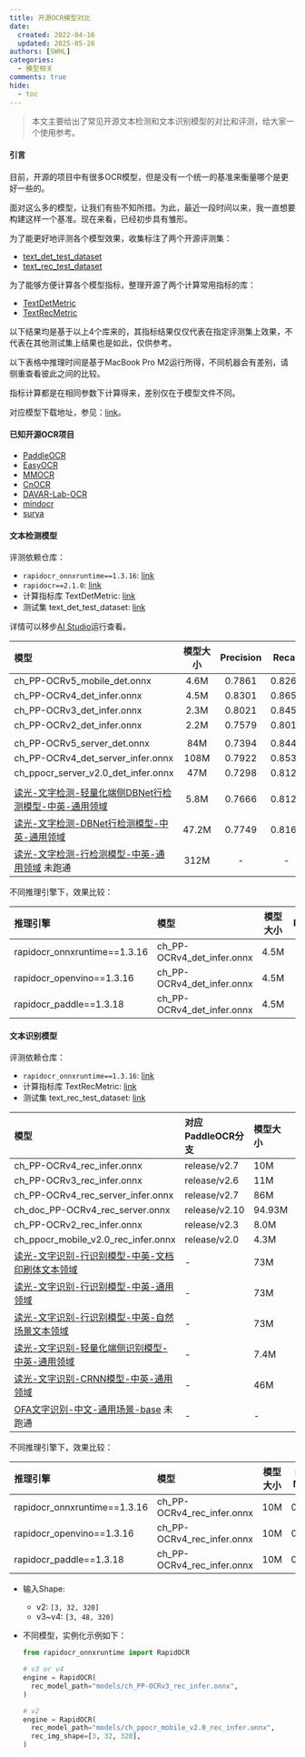 ```yaml
---
title: 开源OCR模型对比
date:
  created: 2022-04-16
  updated: 2025-05-26
authors: [SWHL]
categories:
  - 模型相关
comments: true
hide:
  - toc
---
```


> 本文主要给出了常见开源文本检测和文本识别模型的对比和评测，给大家一个使用参考。

<!-- more -->

#### 引言

目前，开源的项目中有很多OCR模型，但是没有一个统一的基准来衡量哪个是更好一些的。

面对这么多的模型，让我们有些不知所措。为此，最近一段时间以来，我一直想要构建这样一个基准。现在来看，已经初步具有雏形。

为了能更好地评测各个模型效果，收集标注了两个开源评测集：

- [text_det_test_dataset](https://huggingface.co/datasets/SWHL/text_det_test_dataset)
- [text_rec_test_dataset](https://huggingface.co/datasets/SWHL/text_rec_test_dataset)

为了能够方便计算各个模型指标，整理开源了两个计算常用指标的库：

- [TextDetMetric](https://github.com/SWHL/TextDetMetric)
- [TextRecMetric](https://github.com/SWHL/TextRecMetric)

以下结果均是基于以上4个库来的，其指标结果仅仅代表在指定评测集上效果，不代表在其他测试集上结果也是如此，仅供参考。

以下表格中推理时间是基于MacBook Pro M2运行所得，不同机器会有差别，请侧重查看彼此之间的比较。

指标计算都是在相同参数下计算得来，差别仅在于模型文件不同。

对应模型下载地址，参见：[link](./download_onnx.md)。

#### 已知开源OCR项目

- [PaddleOCR](https://github.com/PaddlePaddle/PaddleOCR)
- [EasyOCR](https://github.com/JaidedAI/EasyOCR)
- [MMOCR](https://github.com/open-mmlab/mmocr/blob/main/README_zh-CN.md)
- [CnOCR](https://github.com/breezedeus/cnocr)
- [DAVAR-Lab-OCR](https://github.com/hikopensource/DAVAR-Lab-OCR)
- [mindocr](https://github.com/mindspore-lab/mindocr)
- [surya](https://github.com/VikParuchuri/surya)

#### 文本检测模型

评测依赖仓库：

- `rapidocr_onnxruntime==1.3.16`: [link](https://github.com/RapidAI/RapidOCR)
- `rapidocr==2.1.0`: [link](https://github.com/RapidAI/RapidOCR)
- 计算指标库 TextDetMetric: [link](https://github.com/SWHL/TextDetMetric)
- 测试集 text_det_test_dataset: [link](https://huggingface.co/datasets/SWHL/text_det_test_dataset)

详情可以移步[AI Studio](https://aistudio.baidu.com/projectdetail/6679889?sUid=57084&shared=1&ts=1693054678460)运行查看。

|  模型  | 模型大小| Precision | Recall | H-mean   | Speed(s/img) |
| :---------------------------- | :----------------: | :-------: | :----: | :----: | :------ |
|     ch_PP-OCRv5_mobile_det.onnx      |     4.6M      |  0.7861   | 0.8266 | 0.8058 |   -   |
|     ch_PP-OCRv4_det_infer.onnx      |     4.5M      |  0.8301   | 0.8659 | 0.8476 |   0.2256   |
|     ch_PP-OCRv3_det_infer.onnx      |     2.3M      |  0.8021   | 0.8457 | 0.8234 |   0.1660  |
|     ch_PP-OCRv2_det_infer.onnx      |     2.2M      |  0.7579   | 0.8010 | 0.7788 |   0.1570   |
||||||
| ch_PP-OCRv5_server_det.onnx |    84M      |  0.7394   | 0.8442 | 0.7883 |   -   |
| ch_PP-OCRv4_det_server_infer.onnx |    108M      |  0.7922   | 0.8533 | 0.8216 |   3.9093   |
| ch_ppocr_server_v2.0_det_infer.onnx |     47M      |  0.7298   | 0.8128 | 0.7691 |   0.7419   |
||||||
|     [读光-文字检测-轻量化端侧DBNet行检测模型-中英-通用领域](https://www.modelscope.cn/models/iic/cv_proxylessnas_ocr-detection-db-line-level_damo/summary)      |     5.8M      |  0.7666  | 0.8128 | 0.7890 |   0.6636   |
|     [读光-文字检测-DBNet行检测模型-中英-通用领域](https://www.modelscope.cn/models/iic/cv_resnet18_ocr-detection-db-line-level_damo/summary)      |     47.2M      |  0.7749  | 0.8167 | 0.7952 |   0.4121   |
|     [读光-文字检测-行检测模型-中英-通用领域](https://modelscope.cn/models/iic/cv_resnet18_ocr-detection-line-level_damo/summary) 未跑通     |     312M      |  -  | - | - |   -  |

不同推理引擎下，效果比较：

|推理引擎|                       模型                       | 模型大小 | Precision | Recall | H-mean | Speed(s/img) |
|:--| :---- | :------: | :-------: | :----: | :----: | :---- |
|rapidocr_onnxruntime==1.3.16| ch_PP-OCRv4_det_infer.onnx |   4.5M   |  0.8301   | 0.8659 | 0.8476 | 0.2256       |
|rapidocr_openvino==1.3.16| ch_PP-OCRv4_det_infer.onnx |   4.5M   |  0.8339   | 0.8629 | 0.8481 | 0.6447       |
|rapidocr_paddle==1.3.18 | ch_PP-OCRv4_det_infer.onnx|   4.5M   |  0.8301   | 0.8659 | 0.8476 | 0.9924       |

#### 文本识别模型

评测依赖仓库：

- `rapidocr_onnxruntime==1.3.16`: [link](https://github.com/RapidAI/RapidOCR)
- 计算指标库 TextRecMetric: [link](https://github.com/SWHL/TextRecMetric)
- 测试集 text_rec_test_dataset: [link](https://huggingface.co/datasets/SWHL/text_rec_test_dataset)

|                模型                  | 对应PaddleOCR分支|  模型大小  |    Exact Match   |   Char Match     |Speed(s/img)  |
| :----- |:---- | :-----| :-------: | :--- | :--|
|ch_PP-OCRv4_rec_infer.onnx | release/v2.7      |       10M        |      0.8323      |     0.9355  |  0.6836 |
|ch_PP-OCRv3_rec_infer.onnx | release/v2.6      |       11M        |      0.7097      |     0.8919  |  0.6362 |
|ch_PP-OCRv4_rec_server_infer.onnx | release/v2.7      |       86M        |      0.7968      |     0.9381  |  0.6967 |
|ch_doc_PP-OCRv4_rec_server.onnx | release/v2.10      |       94.93M        |      0.8097      |     0.9444  |  0.6836 |
|ch_PP-OCRv2_rec_infer.onnx | release/v2.3     |      8.0M        |       0.6387      |     0.8398      | 0.6138|
|ch_ppocr_mobile_v2.0_rec_infer.onnx  |  release/v2.0    |  4.3M  |       0.5323      |     0.7823     | 0.5575|
|[读光-文字识别-行识别模型-中英-文档印刷体文本领域](https://www.modelscope.cn/models/iic/cv_convnextTiny_ocr-recognition-document_damo/summary)  |  -    |  73M  |       0.5968      |     0.7705     | - |
|[读光-文字识别-行识别模型-中英-通用领域](https://www.modelscope.cn/models/iic/cv_convnextTiny_ocr-recognition-general_damo/summary)  |  -    |  73M  |       0.5839      |     0.7615     | - |
|[读光-文字识别-行识别模型-中英-自然场景文本领域](https://www.modelscope.cn/models/iic/cv_convnextTiny_ocr-recognition-scene_damo/summary)  |  -    |  73M  |       0.5903      |     0.7779     | - |
|[读光-文字识别-轻量化端侧识别模型-中英-通用领域](https://www.modelscope.cn/models/iic/cv_LightweightEdge_ocr-recognitoin-general_damo/summary)  |  -    |  7.4M  |       0.5484      |     0.7515     | - |
|[读光-文字识别-CRNN模型-中英-通用领域](https://www.modelscope.cn/models/iic/cv_crnn_ocr-recognition-general_damo/summary)  |  -    |  46M  |       0.5935      |     0.7671     | - |
|[OFA文字识别-中文-通用场景-base](https://www.modelscope.cn/models/iic/ofa_ocr-recognition_general_base_zh/summary) 未跑通 |  -    |  -  |       -      | -  | - |

不同推理引擎下，效果比较：

|           推理引擎           |            模型            | 模型大小 | Exact Match | Char Match | Speed(s/img) |
| :--- | :------ | :------: | :-------: | :----: | :----: |
| rapidocr_onnxruntime==1.3.16 | ch_PP-OCRv4_rec_infer.onnx |   10M   |  0.8323   | 0.9355 | 0.6836 |
|  rapidocr_openvino==1.3.16   | ch_PP-OCRv4_rec_infer.onnx |   10M   |  0.8323   | 0.9355 | 0.6836 |
|   rapidocr_paddle==1.3.18    | ch_PP-OCRv4_rec_infer.onnx |   10M   |  0.8323   | 0.9355 | 0.6836 |

- 输入Shape:
    - v2: `[3, 32, 320]`
    - v3~v4: `[3, 48, 320]`

- 不同模型，实例化示例如下：

  ```python  linenums="1"
  from rapidocr_onnxruntime import RapidOCR

  # v3 or v4
  engine = RapidOCR(
    rec_model_path="models/ch_PP-OCRv3_rec_infer.onnx",
  )

  # v2
  engine = RapidOCR(
    rec_model_path="models/ch_ppocr_mobile_v2.0_rec_infer.onnx",
    rec_img_shape=[3, 32, 320],
  )
  ```
